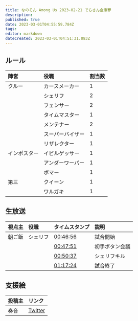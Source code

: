 ```yaml
---
title: なのそん Among Us 2023-02-21 でらさん金庫罪
description: 
published: true
date: 2023-03-01T04:55:59.784Z
tags: 
editor: markdown
dateCreated: 2023-03-01T04:51:31.083Z
---
```


## ルール

|陣営|役職|割当数|
|:--|:--|:--|
|クルー|カースメーカー|1|
| |シェリフ|2|
| |フェンサー|2|
| |タイムマスター|1|
| |メンテナー|2|
| |スーパーバイザー|1|
| |リザレクター|1|
|インポスター|イビルゲッサー|1|
| |アンダーワーパー|1|
| |ボマー|1|
|第三|クイーン|1|
| |ワルガキ|1|

## 生放送

|視点主|役職|タイムスタンプ|説明|
|:--|:--|:--|:--|
|朝ご飯|シェリフ|[00:46:56](https://www.youtube.com/live/FIxVfmEIwio?t=2816) |試合開始|
| | |[00:47:51](https://www.youtube.com/live/FIxVfmEIwio?t=2841) |初手ボタン会議|
| | |[00:50:37](https://www.youtube.com/live/FIxVfmEIwio?t=3037)|シェリフキル|
| | |[01:17:24](https://www.youtube.com/live/FIxVfmEIwio?t=4644)|試合終了|

## 支援絵

|投稿主|リンク|
|:--|:--|
|奏音|[Twitter](https://twitter.com/lycorisradiata2/status/1628042021377302529)|
